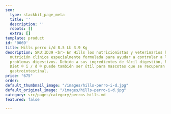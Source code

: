 ```yaml
---
seo:
  type: stackbit_page_meta
  title: ''
  description: ''
  robots: []
  extra: []
template: product
id: '0069'
title: Hills perro i/d 8.5 Lb 3.9 Kg
description: SKU:ID39 <br> En Hills los nutricionistas y veterinarios han desarrollado
  nutrición clínica especialmente formulada para ayudar a controlar a los perros con
  problemas digestivos. Debido a sus ingredientes de fácil digestión, Prescription
  Diet ® i / d ® puede también ser útil para mascotas que se recuperan de una cirugía
  gastrointestinal.
price: "675"
order: 
default_thumbnail_image: "/images/hills-perro-i-d.jpg"
default_original_image: "/images/hills-perro-i-d.jpg"
category: src/pages/category/perros-hills.md
featured: false

---
```


